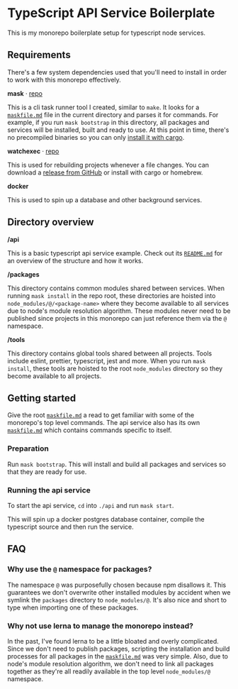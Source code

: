 # TypeScript API Service Boilerplate

This is my monorepo boilerplate setup for typescript node services.





## Requirements

There's a few system dependencies used that you'll need to install in order to work with this monorepo effectively.

**mask** · [repo](https://github.com/jakedeichert/mask)

This is a cli task runner tool I created, similar to `make`. It looks for a [`maskfile.md`](./maskfile.md) file in the current directory and parses it for commands. For example, if you run `mask bootstrap` in this directory, all packages and services will be installed, built and ready to use. At this point in time, there's no precompiled binaries so you can only [install it with cargo](https://github.com/jakedeichert/mask#getting-started).

**watchexec** · [repo](https://github.com/watchexec/watchexec)

This is used for rebuilding projects whenever a file changes. You can download a [release from GitHub](https://github.com/watchexec/watchexec/releases) or install with cargo or homebrew.

**docker**

This is used to spin up a database and other background services.





## Directory overview

**/api**

This is a basic typescript api service example. Check out its [`README.md`](./api/README.md) for an overview of the structure and how it works.

**/packages**

This directory contains common modules shared between services. When running `mask install` in the repo root, these directories are hoisted into `node_modules/@/<package-name>` where they become available to all services due to node's module resolution algorithm. These modules never need to be published since projects in this monorepo can just reference them via the `@` namespace.

**/tools**

This directory contains global tools shared between all projects. Tools include eslint, prettier, typescript, jest and more. When you run `mask install`, these tools are hoisted to the root `node_modules` directory so they become available to all projects.





## Getting started

Give the root [`maskfile.md`](./maskfile.md) a read to get familiar with some of the monorepo's top level commands. The api service also has its own [`maskfile.md`](./api/maskfile.md) which contains commands specific to itself.

### Preparation

Run `mask bootstrap`. This will install and build all packages and services so that they are ready for use.

### Running the api service

To start the api service, `cd` into `./api` and run `mask start`.

This will spin up a docker postgres database container, compile the typescript source and then run the service.





## FAQ

### Why use the `@` namespace for packages?

The namespace `@` was purposefully chosen because npm disallows it. This guarantees we don't overwrite other installed modules by accident when we symlink the `packages` directory to `node_modules/@`. It's also nice and short to type when importing one of these packages.

### Why not use lerna to manage the monorepo instead?

In the past, I've found lerna to be a little bloated and overly complicated. Since we don't need to publish packages, scripting the installation and build processes for all packages in the [`maskfile.md`](./maskfile.md) was very simple. Also, due to node's module resolution algorithm, we don't need to link all packages together as they're all readily available in the top level `node_modules/@` namespace.

